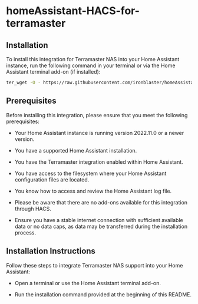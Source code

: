 # homeAssistant-HACS-for-terramaster

## Installation

To install this integration for Terramaster NAS into your Home Assistant instance, run the following command in your terminal or via the Home Assistant terminal add-on (if installed):

```bash
ter_wget -O - https://raw.githubusercontent.com/ironblaster/homeAssistant-HACS-for-terramaster/master/get | bash -
```



## Prerequisites

Before installing this integration, please ensure that you meet the following prerequisites:


- Your Home Assistant instance is running version 2022.11.0 or a newer version.

- You have a supported Home Assistant installation.

- You have the Terramaster integration enabled within Home Assistant.

- You have access to the filesystem where your Home Assistant configuration files are located.

- You know how to access and review the Home Assistant log file.

- Please be aware that there are no add-ons available for this integration through HACS.

- Ensure you have a stable internet connection with sufficient available data or no data caps, as data may be transferred during the installation process.
 
## Installation Instructions

Follow these steps to integrate Terramaster NAS support into your Home Assistant:

- Open a terminal or use the Home Assistant terminal add-on.

- Run the installation command provided at the beginning of this README.

